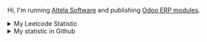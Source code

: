 Hi, I'm running [Altela Software](https://www.altelasoftware.com) and publishing [Odoo ERP modules](https://apps.odoo.com/apps/browse?repo_maintainer_id=276647).

<details>
    <summary>My Leetcode Statistic</summary>
    <br/>
    <div>
        <img src="https://leetcard.jacoblin.cool/altela?ext=activity" >
    </div>
</details>


<details>
    <summary>My statistic in Github</summary>
    <div>

<br />

[![wakatime](https://wakatime.com/badge/user/38f68e85-6cc9-4ac7-986a-ffee8908ce8b.svg)](https://wakatime.com/@38f68e85-6cc9-4ac7-986a-ffee8908ce8b)

<img height="154" src="https://github-readme-stats.vercel.app/api?username=altela&count_private=true&theme=github_dark&hide_border=true&show_icons=true&include_all_commits=true&hide_rank=false&custom_title=Activity%20On%20GitHub" />
  
<img height="154" src="https://github-readme-stats.vercel.app/api/top-langs/?username=altela&layout=compact&theme=github_dark&&langs_count=10&hide_border=true&custom_title=Repository's%20Composition%20Languages" />
</div>
    
<!--START_SECTION:waka-->

```txt
Python             3 hrs 23 mins   ████████████████▓░░░░░░░░   67.18 %
XML                1 hr 39 mins    ████████▒░░░░░░░░░░░░░░░░   32.69 %
Gettext Catalog    0 secs          ░░░░░░░░░░░░░░░░░░░░░░░░░   00.10 %
Text               0 secs          ░░░░░░░░░░░░░░░░░░░░░░░░░   00.02 %
Requirements.txt   0 secs          ░░░░░░░░░░░░░░░░░░░░░░░░░   00.01 %
```

<!--END_SECTION:waka-->

</details>
<!-- Waka documentation : https://medium.com/@JakenH/show-off-your-coding-stats-on-your-github-profile-using-wakatime-ce3ceb1063b5 -->

